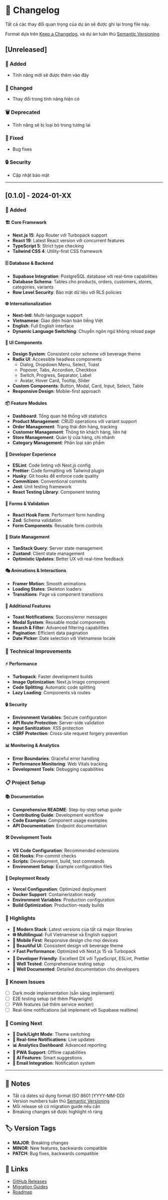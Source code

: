 # 📝 Changelog

Tất cả các thay đổi quan trọng của dự án sẽ được ghi lại trong file này.

Format dựa trên [Keep a Changelog](https://keepachangelog.com/en/1.0.0/), và dự án tuân thủ [Semantic Versioning](https://semver.org/spec/v2.0.0.html).

## [Unreleased]

### 🚀 Added
- Tính năng mới sẽ được thêm vào đây

### 🔄 Changed
- Thay đổi trong tính năng hiện có

### 🗑️ Deprecated
- Tính năng sẽ bị loại bỏ trong tương lai

### 🐛 Fixed
- Bug fixes

### 🔒 Security
- Cập nhật bảo mật

---

## [0.1.0] - 2024-01-XX

### 🚀 Added

#### 🏗️ Core Framework
- **Next.js 15**: App Router với Turbopack support
- **React 19**: Latest React version với concurrent features
- **TypeScript 5**: Strict type checking
- **Tailwind CSS 4**: Utility-first CSS framework

#### 🗄️ Database & Backend
- **Supabase Integration**: PostgreSQL database với real-time capabilities
- **Database Schema**: Tables cho products, orders, customers, stores, categories, variants
- **Row Level Security**: Bảo mật dữ liệu với RLS policies

#### 🌐 Internationalization
- **Next-Intl**: Multi-language support
- **Vietnamese**: Giao diện hoàn toàn tiếng Việt
- **English**: Full English interface
- **Dynamic Language Switching**: Chuyển ngôn ngữ không reload page

#### 🎨 UI Components
- **Design System**: Consistent color scheme với beverage theme
- **Radix UI**: Accessible headless components
  - Dialog, Dropdown Menu, Select, Toast
  - Popover, Tabs, Accordion, Checkbox
  - Switch, Progress, Separator, Label
  - Avatar, Hover Card, Tooltip, Slider
- **Custom Components**: Button, Modal, Card, Input, Select, Table
- **Responsive Design**: Mobile-first approach

#### 📦 Feature Modules
- **Dashboard**: Tổng quan hệ thống với statistics
- **Product Management**: CRUD operations với variant support
- **Order Management**: Trạng thái đơn hàng, tracking
- **Customer Management**: Thông tin khách hàng, liên hệ
- **Store Management**: Quản lý cửa hàng, chi nhánh
- **Category Management**: Phân loại sản phẩm

#### 🔧 Developer Experience
- **ESLint**: Code linting với Next.js config
- **Prettier**: Code formatting với Tailwind plugin
- **Husky**: Git hooks để enforce code quality
- **Commitizen**: Conventional commits
- **Jest**: Unit testing framework
- **React Testing Library**: Component testing

#### 📝 Forms & Validation
- **React Hook Form**: Performant form handling
- **Zod**: Schema validation
- **Form Components**: Reusable form controls

#### 🔄 State Management
- **TanStack Query**: Server state management
- **Zustand**: Client state management
- **Optimistic Updates**: Better UX với real-time feedback

#### 🎭 Animations & Interactions
- **Framer Motion**: Smooth animations
- **Loading States**: Skeleton loaders
- **Transitions**: Page và component transitions

#### 📱 Additional Features
- **Toast Notifications**: Success/error messages
- **Modal System**: Reusable modal components
- **Search & Filter**: Advanced filtering capabilities
- **Pagination**: Efficient data pagination
- **Date Picker**: Date selection với Vietnamese locale

### 🔧 Technical Improvements

#### ⚡ Performance
- **Turbopack**: Faster development builds
- **Image Optimization**: Next.js Image component
- **Code Splitting**: Automatic code splitting
- **Lazy Loading**: Components và routes

#### 🔒 Security
- **Environment Variables**: Secure configuration
- **API Route Protection**: Server-side validation
- **Input Sanitization**: XSS protection
- **CSRF Protection**: Cross-site request forgery prevention

#### 📊 Monitoring & Analytics
- **Error Boundaries**: Graceful error handling
- **Performance Monitoring**: Web Vitals tracking
- **Development Tools**: Debugging capabilities

### 📋 Project Setup

#### 📚 Documentation
- **Comprehensive README**: Step-by-step setup guide
- **Contributing Guide**: Development workflow
- **Code Examples**: Component usage examples
- **API Documentation**: Endpoint documentation

#### 🛠️ Development Tools
- **VS Code Configuration**: Recommended extensions
- **Git Hooks**: Pre-commit checks
- **Scripts**: Development, build, test commands
- **Environment Setup**: Example configuration files

#### 🚀 Deployment Ready
- **Vercel Configuration**: Optimized deployment
- **Docker Support**: Containerization ready
- **Environment Variables**: Production configuration
- **Build Optimization**: Production-ready builds

### 🎯 Highlights

- **🚀 Modern Stack**: Latest versions của tất cả major libraries
- **🌐 Multilingual**: Full Vietnamese và English support
- **📱 Mobile First**: Responsive design cho mọi devices
- **🎨 Beautiful UI**: Consistent design với beverage theme
- **⚡ Fast Performance**: Optimized với Next.js 15 và Turbopack
- **🔧 Developer Friendly**: Excellent DX với TypeScript, ESLint, Prettier
- **🧪 Well Tested**: Comprehensive testing setup
- **📖 Well Documented**: Detailed documentation cho developers

### 🐛 Known Issues

- [ ] Dark mode implementation (sẵn sàng implement)
- [ ] E2E testing setup (sẽ thêm Playwright)
- [ ] PWA features (sẽ thêm service worker)
- [ ] Real-time notifications (sẽ implement với Supabase realtime)

### 🔮 Coming Next

- **🌙 Dark/Light Mode**: Theme switching
- **🔔 Real-time Notifications**: Live updates
- **📊 Analytics Dashboard**: Advanced reporting
- **📱 PWA Support**: Offline capabilities
- **🤖 AI Features**: Smart suggestions
- **📧 Email Integration**: Notification system

---

## 📝 Notes

- Tất cả dates sử dụng format ISO 8601 (YYYY-MM-DD)
- Version numbers tuân thủ [Semantic Versioning](https://semver.org/)
- Mỗi release sẽ có migration guide nếu cần
- Breaking changes sẽ được highlight rõ ràng

## 🏷️ Version Tags

- **MAJOR**: Breaking changes
- **MINOR**: New features, backwards compatible
- **PATCH**: Bug fixes, backwards compatible

## 🔗 Links

- [GitHub Releases](https://github.com/your-username/nextjs-supabase-app/releases)
- [Migration Guides](https://github.com/your-username/nextjs-supabase-app/wiki/Migration-Guides)
- [Roadmap](https://github.com/your-username/nextjs-supabase-app/projects)